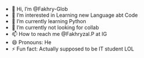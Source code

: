 - 👋 Hi, I’m @Fakhry-Glob
- 👀 I’m interested in Learning new Language abt Code
- 🌱 I’m currently learning Python
- 💞️ I’m currently not looking for collab
- 📫 How to reach me @Fakhryzal.P at IG
- 😄 Pronouns: He
- ⚡ Fun fact: Actually supposed to be IT student LOL

<!---
Fakhry-Glob/Fakhry-Glob is a ✨ special ✨ repository because its `README.md` (this file) appears on your GitHub profile.
You can click the Preview link to take a look at your changes.
--->
